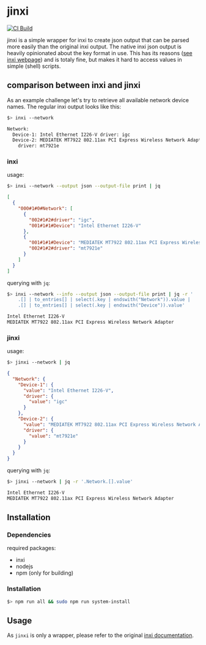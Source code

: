 # jinxi

[![CI Build](https://github.com/ftorkler/jinxi/actions/workflows/node.js.yml/badge.svg)](https://github.com/ftorkler/jinxi/actions/workflows/node.js.yml)

jinxi is a simple wrapper for inxi to create json output that can be parsed more easily than the original inxi output. The native inxi json output is heavily opinionated about the key format in use. This has its reasons ([see inxi webpage](https://smxi.org/docs/inxi-json-xml-output.htm)) and is totaly fine, but makes it hard to access values in simple (shell) scripts.

## comparison between inxi and jinxi

As an example challenge let's try to retrieve all available network device names.
The regular inxi output looks like this:

```bash
$> inxi --network

Network:
  Device-1: Intel Ethernet I226-V driver: igc
  Device-2: MEDIATEK MT7922 802.11ax PCI Express Wireless Network Adapter
    driver: mt7921e
```

### inxi

usage:
```bash
$> inxi --network --output json --output-file print | jq
```
```json
[
  {
    "000#1#0#Network": [
      {
        "002#1#2#driver": "igc",
        "001#1#1#Device": "Intel Ethernet I226-V"
      },
      {
        "001#1#1#Device": "MEDIATEK MT7922 802.11ax PCI Express Wireless Network Adapter",
        "002#1#2#driver": "mt7921e"
      }
    ]
  }
]
```
querying with `jq`:
```bash
$> inxi --network --info --output json --output-file print | jq -r '
    .[] | to_entries[] | select(.key | endswith("Network")).value |
    .[] | to_entries[] | select(.key | endswith("Device")).value'
```
```bash no-copy
Intel Ethernet I226-V
MEDIATEK MT7922 802.11ax PCI Express Wireless Network Adapter
```

### jinxi

usage:
```bash
$> jinxi --network | jq
```
```json no-copy
{
  "Network": {
    "Device-1": {
      "value": "Intel Ethernet I226-V",
      "driver": {
        "value": "igc"
      }
    },
    "Device-2": {
      "value": "MEDIATEK MT7922 802.11ax PCI Express Wireless Network Adapter",
      "driver": {
        "value": "mt7921e"
      }
    }
  }
}
```
querying with `jq`:
```bash
$> jinxi --network | jq -r '.Network.[].value'
```
```bash no-copy
Intel Ethernet I226-V
MEDIATEK MT7922 802.11ax PCI Express Wireless Network Adapter
```

## Installation

### Dependencies

required packages:
* inxi
* nodejs
* npm (only for building)

### Installation

```bash
$> npm run all && sudo npm run system-install
```

## Usage
As `jinxi` is only a wrapper, please refer to the original [inxi documentation](https://smxi.org/docs/inxi.htm).
